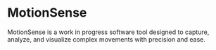 # MotionSense
MotionSense is a work in progress software tool designed to capture, analyze, and visualize complex movements with precision and ease. 
